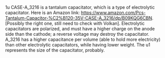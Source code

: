1u CASE-A_3216	is a tantalum capacitator, which is a type of electrolytic capacitator. Here is an Amazon link: https://www.amazon.com/Pcs-Tantalum-Capacitor-%C2%B120-35V-CASE-A_3216/dp/B09KQG6CBN. [Possibly the right one, still need to check with Volkan].
Electrolytic capacitators are polarized, and must have a higher charge on the anode side than the cathode; a reverse voltage may destroy the capacitator. A_3216 has a higher capacitance per volume (able to hold more electricity) than other electrolytic capacitators, while having lower weight.
The u1 represents the size of the capacitator, probably.